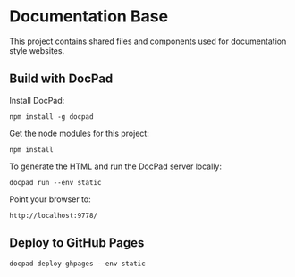 Documentation Base
==================

This project contains shared files and components used for documentation style
websites.

## Build with DocPad

Install DocPad:

```
npm install -g docpad
```

Get the node modules for this project:

```
npm install
```

To generate the HTML and run the DocPad server locally:

```
docpad run --env static
```

Point your browser to:

```
http://localhost:9778/
```

## Deploy to GitHub Pages

```
docpad deploy-ghpages --env static
```

